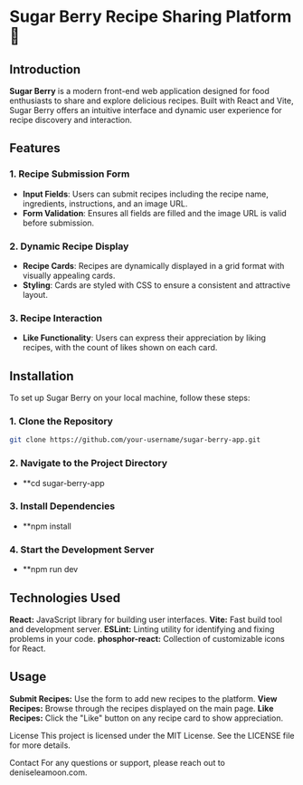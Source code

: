# Sugar Berry Recipe Sharing Platform 🍓

## Introduction

**Sugar Berry** is a modern front-end web application designed for food enthusiasts to share and explore delicious recipes. Built with React and Vite, Sugar Berry offers an intuitive interface and dynamic user experience for recipe discovery and interaction.

## Features

### 1. Recipe Submission Form

- **Input Fields**: Users can submit recipes including the recipe name, ingredients, instructions, and an image URL.
- **Form Validation**: Ensures all fields are filled and the image URL is valid before submission.

### 2. Dynamic Recipe Display

- **Recipe Cards**: Recipes are dynamically displayed in a grid format with visually appealing cards.
- **Styling**: Cards are styled with CSS to ensure a consistent and attractive layout.

### 3. Recipe Interaction

- **Like Functionality**: Users can express their appreciation by liking recipes, with the count of likes shown on each card.

## Installation

To set up Sugar Berry on your local machine, follow these steps:

### 1. **Clone the Repository**

```bash
git clone https://github.com/your-username/sugar-berry-app.git
```

### 2. Navigate to the Project Directory

- \*\*cd sugar-berry-app

### 3. Install Dependencies

- \*\*npm install

### 4. Start the Development Server

- \*\*npm run dev

## Technologies Used

**React:** JavaScript library for building user interfaces.
**Vite:** Fast build tool and development server.
**ESLint:** Linting utility for identifying and fixing problems in your code.
**phosphor-react:** Collection of customizable icons for React.

## Usage

**Submit Recipes:** Use the form to add new recipes to the platform.
**View Recipes:** Browse through the recipes displayed on the main page.
**Like Recipes:** Click the "Like" button on any recipe card to show appreciation.

License
This project is licensed under the MIT License. See the LICENSE file for more details.

Contact
For any questions or support, please reach out to deniseleamoon.com.
